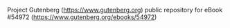 Project Gutenberg (https://www.gutenberg.org) public repository for
eBook #54972 (https://www.gutenberg.org/ebooks/54972)
